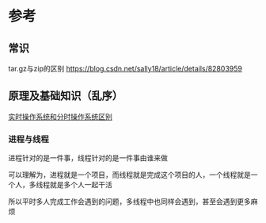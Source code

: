 # 参考

## 常识

tar.gz与zip的区别
https://blog.csdn.net/sally18/article/details/82803959


## 原理及基础知识（乱序）

[实时操作系统和分时操作系统区别](https://www.zhihu.com/question/31609663)

### 进程与线程

进程针对的是一件事，线程针对的是一件事由谁来做

可以理解为，进程就是一个项目，而线程就是完成这个项目的人，一个线程就是一个人，多线程就是多个人一起干活

所以平时多人完成工作会遇到的问题，多线程中也同样会遇到，甚至会遇到更多麻烦



